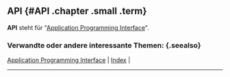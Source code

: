 ## API {#API .chapter .small .term}

**API** steht für "[Application Programming Interface](#Application-Programming-Interface)".

### Verwandte oder andere interessante Themen: {.seealso}

[Application Programming Interface](#Application-Programming-Interface) |
[Index](#Index) |

----


